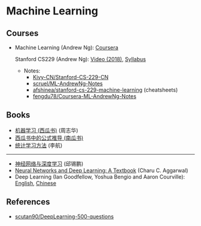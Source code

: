 # Machine Learning

## Courses

- Machine Learning (Andrew Ng): [Coursera](https://www.coursera.org/learn/machine-learning)

  Stanford CS229 (Andrew Ng): [Video (2018)](https://www.youtube.com/playlist?list=PLoROMvodv4rMiGQp3WXShtMGgzqpfVfbU), [Syllabus](http://cs229.stanford.edu/)

    - Notes:
      - [Kivy-CN/Stanford-CS-229-CN](https://github.com/Kivy-CN/Stanford-CS-229-CN/)
      - [scruel/ML-AndrewNg-Notes](https://github.com/scruel/ML-AndrewNg-Notes)
      - [afshinea/stanford-cs-229-machine-learning](https://github.com/afshinea/stanford-cs-229-machine-learning) (cheatsheets)
      - [fengdu78/Coursera-ML-AndrewNg-Notes](https://github.com/fengdu78/Coursera-ML-AndrewNg-Notes)


## Books

- [机器学习 (西瓜书)](https://cs.nju.edu.cn/zhouzh/zhouzh.files/publication/MLbook2016.htm) (周志华)
- [西瓜书中的公式推导 (南瓜书)](https://github.com/datawhalechina/pumpkin-book)
- [统计学习方法](https://book.douban.com/subject/33437381/) (李航)

---

- [神经网络与深度学习](https://github.com/nndl/nndl.github.io) (邱锡鹏)
- [Neural Networks and Deep Learning: A Textbook](http://www.charuaggarwal.net/neural.htm) (Charu C. Aggarwal)
- Deep Learning (Ian Goodfellow, Yoshua Bengio and Aaron Courville): [English](http://www.deeplearningbook.org/), [Chinese](https://github.com/exacity/deeplearningbook-chinese)


## References

- [scutan90/DeepLearning-500-questions](https://github.com/scutan90/DeepLearning-500-questions)